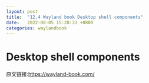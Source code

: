 ```yaml
---
layout: post
title:  "12.4 Wayland book Desktop shell components"
date:   2022-08-05 15:28:33 +0800
categories: waylandbook
---
```

# Desktop shell components

原文链接:https://wayland-book.com/
